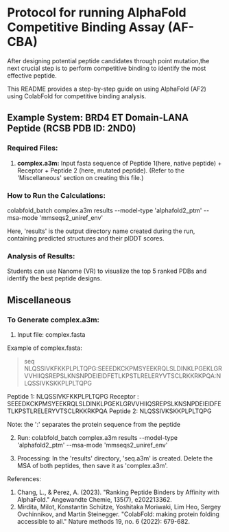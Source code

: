 # Protocol for running AlphaFold Competitive Binding Assay (AF-CBA)

After designing potential peptide candidates through point mutation,the next crucial step is to perform competitive binding to identify the most effective peptide. 

This README provides a step-by-step guide on using AlphaFold (AF2) using ColabFold for competitive binding analysis.

## Example System: BRD4 ET Domain-LANA Peptide (RCSB PDB ID: 2ND0)

### Required Files:
1. **complex.a3m:** Input fasta sequence of Peptide 1(here, native peptide) + Receptor + Peptide 2 (here, mutated peptide). (Refer to the 'Miscellaneous' section on creating this file.)

### How to Run the Calculations:

colabfold_batch complex.a3m results --model-type 'alphafold2_ptm' --msa-mode 'mmseqs2_uniref_env'

Here, 'results' is the output directory name created during the run, containing predicted structures and their plDDT scores.

### Analysis of Results:
Students can use Nanome (VR) to visualize the top 5 ranked PDBs and identify the best peptide designs.

## Miscellaneous
### To Generate complex.a3m:

1) Input file: complex.fasta

Example of complex.fasta:

>seq
NLQSSIVKFKKPLPLTQPG:SEEEDKCKPMSYEEKRQLSLDINKLPGEKLGRVVHIIQSREPSLKNSNPDEIEIDFETLKPSTLRELERYVTSCLRKKRKPQA:NLQSSIVKSKKPLPLTQPG

Peptide 1: NLQSSIVKFKKPLPLTQPG
Receptor : SEEEDKCKPMSYEEKRQLSLDINKLPGEKLGRVVHIIQSREPSLKNSNPDEIEIDFETLKPSTLRELERYVTSCLRKKRKPQA
Peptide 2: NLQSSIVKSKKPLPLTQPG

Note: the ':' separates the protein sequence from the peptide

2) Run: 
	colabfold_batch complex.a3m results --model-type 'alphafold2_ptm' --msa-mode 'mmseqs2_uniref_env'

3) Processing:
	In the 'results' directory, 'seq.a3m' is created. Delete the MSA of both peptides, then save it as 'complex.a3m'.


References:

1. Chang, L., & Perez, A. (2023). "Ranking Peptide Binders by Affinity with AlphaFold." Angewandte Chemie, 135(7), e202213362.
2. Mirdita, Milot, Konstantin Schütze, Yoshitaka Moriwaki, Lim Heo, Sergey Ovchinnikov, and Martin Steinegger. "ColabFold: making protein folding accessible to all." Nature methods 19, no. 6 (2022): 679-682.
